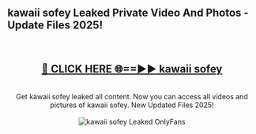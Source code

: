 <h2>kawaii sofey Leaked Private Video And Photos - Update Files 2025!</h2>
<br>
<div align="center">
<h2><a href="https://betterlinks.top/A2PfLJ" rel="nofollow">🔴 CLICK HERE 🌐==►► kawaii sofey</a></h2>
<br>
Get kawaii sofey leaked all content. Now you can access all videos and pictures of kawaii sofey. New Updated Files 2025!
<br>
<br>
<a href="https://betterlinks.top/A2PfLJ" rel="nofollow" data-target="animated-image.originalLink"><img src="https://i.imgur.com/dJHk4Zq.gif" alt="kawaii sofey Leaked  OnlyFans" style="max-width: 100%; display: inline-block;" data-target="animated-image.originalImage"></a>
</div>
<br>